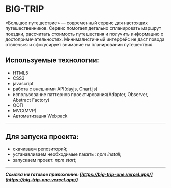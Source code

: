 # BIG-TRIP

«Большое путешествие» — современный сервис для настоящих путешественников. Сервис помогает детально спланировать маршрут поездки, рассчитать стоимость путешествия и получить информацию о достопримечательностях. Минималистичный интерфейс не даст повода отвлечься и сфокусирует внимание на планировании путешествия.

## Используемые технологии:
- HTML5
- CSS3
- javascript
- работа с внешними API(dayjs, Chart.js)
- использование паттернов проектирования(Adapter, Observer, Abstract Factory)
- ООП
- MVC(MVP)
- Автоматизация Webpack
---
## Для запуска проекта:
- скачиваем репозиторий;
- устанавливаем необходимые пакеты: *npm install*;
- запускаем проект: *npm start*;
---
***Ссылка на готовое приложение: [https://big-trip-one.vercel.app/](https://big-trip-one.vercel.app/)***
